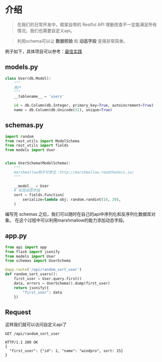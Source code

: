 # 介绍

> 在我们的日常开发中，框架自带的 Restful API 增删改查不一定能满足所有情况。我们也需要自定义api。

> 利用schema可以让 **数据校验** 和 **动态字段** 变得非常简单。

例子如下，具体项目可以参考：[最佳实践](https://github.com/windprog/rest-utils-sample/blob/master/api/user_api.py)

## models.py

```python
class User(db.Model):
    """
    用户
    """
    __tablename__ = 'users'

    id = db.Column(db.Integer, primary_key=True, autoincrement=True)
    name = db.Column(db.Unicode(32), unique=True)
```

## schemas.py

```python
import random
from rest_utils import ModelSchema
from rest_utils import fields
from models import User


class UserSchema(ModelSchema):
    """
    marshmallow例子可参见：http://marshmallow.readthedocs.io/
    """
    
    __model__ = User
    # 实现动态字段
    sort = fields.Function(
        serialize=lambda obj: random.randint(10, 20),
    )
```

编写完 schemas 之后，我们可以随时在自己的api中序列化和反序列化数据库对象。
在这个过程中可以利用marshmallow的能力添加动态字段。

## app.py

```python
from api import app
from flask import jsonify
from models import User
from schemas import UserSchema

@app.route('/api/random_sort_user')
def random_sort_users():
    first_user = User.query.first()
    data, errors = UserSchema().dump(first_user)
    return jsonify({
        "first_user": data
    })
```

## Request
这样我们就可以访问自定义api了

```
GET /api/random_sort_user

HTTP/1.1 200 OK
{
  "first_user": {"id": 1, "name": "windpro", sort: 15}
}
```
